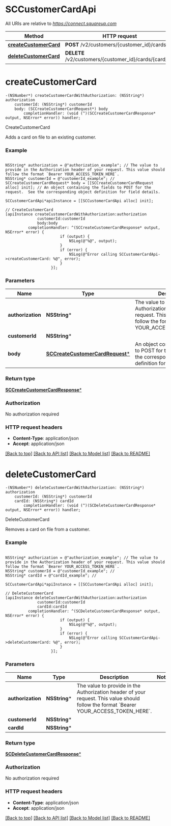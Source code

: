 # SCCustomerCardApi

All URIs are relative to *https://connect.squareup.com*

Method | HTTP request | Description
------------- | ------------- | -------------
[**createCustomerCard**](SCCustomerCardApi.md#createcustomercard) | **POST** /v2/customers/{customer_id}/cards | CreateCustomerCard
[**deleteCustomerCard**](SCCustomerCardApi.md#deletecustomercard) | **DELETE** /v2/customers/{customer_id}/cards/{card_id} | DeleteCustomerCard


# **createCustomerCard**
```objc
-(NSNumber*) createCustomerCardWithAuthorization: (NSString*) authorization
    customerId: (NSString*) customerId
    body: (SCCreateCustomerCardRequest*) body
        completionHandler: (void (^)(SCCreateCustomerCardResponse* output, NSError* error)) handler;
```

CreateCustomerCard

Adds a card on file to an existing customer.

### Example 
```objc

NSString* authorization = @"authorization_example"; // The value to provide in the Authorization header of your request. This value should follow the format `Bearer YOUR_ACCESS_TOKEN_HERE`.
NSString* customerId = @"customerId_example"; // 
SCCreateCustomerCardRequest* body = [[SCCreateCustomerCardRequest alloc] init]; // An object containing the fields to POST for the request.  See the corresponding object definition for field details.

SCCustomerCardApi*apiInstance = [[SCCustomerCardApi alloc] init];

// CreateCustomerCard
[apiInstance createCustomerCardWithAuthorization:authorization
              customerId:customerId
              body:body
          completionHandler: ^(SCCreateCustomerCardResponse* output, NSError* error) {
                        if (output) {
                            NSLog(@"%@", output);
                        }
                        if (error) {
                            NSLog(@"Error calling SCCustomerCardApi->createCustomerCard: %@", error);
                        }
                    }];
```

### Parameters

Name | Type | Description  | Notes
------------- | ------------- | ------------- | -------------
 **authorization** | **NSString***| The value to provide in the Authorization header of your request. This value should follow the format &#x60;Bearer YOUR_ACCESS_TOKEN_HERE&#x60;. | 
 **customerId** | **NSString***|  | 
 **body** | [**SCCreateCustomerCardRequest***](SCCreateCustomerCardRequest*.md)| An object containing the fields to POST for the request.  See the corresponding object definition for field details. | 

### Return type

[**SCCreateCustomerCardResponse***](SCCreateCustomerCardResponse.md)

### Authorization

No authorization required

### HTTP request headers

 - **Content-Type**: application/json
 - **Accept**: application/json

[[Back to top]](#) [[Back to API list]](../README.md#documentation-for-api-endpoints) [[Back to Model list]](../README.md#documentation-for-models) [[Back to README]](../README.md)

# **deleteCustomerCard**
```objc
-(NSNumber*) deleteCustomerCardWithAuthorization: (NSString*) authorization
    customerId: (NSString*) customerId
    cardId: (NSString*) cardId
        completionHandler: (void (^)(SCDeleteCustomerCardResponse* output, NSError* error)) handler;
```

DeleteCustomerCard

Removes a card on file from a customer.

### Example 
```objc

NSString* authorization = @"authorization_example"; // The value to provide in the Authorization header of your request. This value should follow the format `Bearer YOUR_ACCESS_TOKEN_HERE`.
NSString* customerId = @"customerId_example"; // 
NSString* cardId = @"cardId_example"; // 

SCCustomerCardApi*apiInstance = [[SCCustomerCardApi alloc] init];

// DeleteCustomerCard
[apiInstance deleteCustomerCardWithAuthorization:authorization
              customerId:customerId
              cardId:cardId
          completionHandler: ^(SCDeleteCustomerCardResponse* output, NSError* error) {
                        if (output) {
                            NSLog(@"%@", output);
                        }
                        if (error) {
                            NSLog(@"Error calling SCCustomerCardApi->deleteCustomerCard: %@", error);
                        }
                    }];
```

### Parameters

Name | Type | Description  | Notes
------------- | ------------- | ------------- | -------------
 **authorization** | **NSString***| The value to provide in the Authorization header of your request. This value should follow the format &#x60;Bearer YOUR_ACCESS_TOKEN_HERE&#x60;. | 
 **customerId** | **NSString***|  | 
 **cardId** | **NSString***|  | 

### Return type

[**SCDeleteCustomerCardResponse***](SCDeleteCustomerCardResponse.md)

### Authorization

No authorization required

### HTTP request headers

 - **Content-Type**: application/json
 - **Accept**: application/json

[[Back to top]](#) [[Back to API list]](../README.md#documentation-for-api-endpoints) [[Back to Model list]](../README.md#documentation-for-models) [[Back to README]](../README.md)


